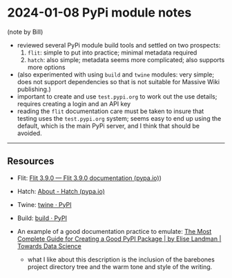# 2024-01-08 PyPi module notes
(note by Bill)

- reviewed several PyPi module build tools and settled on two prospects:
	1. `flit`: simple to put into practice; minimal metadata required
	2. `hatch`: also simple; metadata seems more complicated; also supports more options
 - (also experimented with using `build` and `twine` modules: very simple; does not support dependencies so that is not suitable for Massive Wiki publishing.)
 - important to create and use `test.pypi.org` to work out the use details; requires creating a login and an API key
 - reading the `flit` documentation care must be taken to insure that testing uses the `test.pypi.org` system; seems easy to end up using the default, which is the main PyPi server, and I think that should be avoided.


-----
## Resources

- Flit: [Flit 3.9.0 — Flit 3.9.0 documentation (pypa.io)](https://flit.pypa.io/en/stable/index.html))  
- Hatch: [About - Hatch (pypa.io)](https://hatch.pypa.io/1.9/)  
- Twine: [twine · PyPI](https://pypi.org/project/twine/)  
- Build: [build · PyPI](https://pypi.org/project/build/)  

- An example of a good documentation practice to emulate: [The Most Complete Guide for Creating a Good PyPI Package | by Elise Landman | Towards Data Science](https://towardsdatascience.com/the-complete-guide-for-creating-a-good-pypi-package-acb5420a03f8)  
	- what I like about this description is the inclusion of the barebones project directory tree and the warm tone and style of the writing.